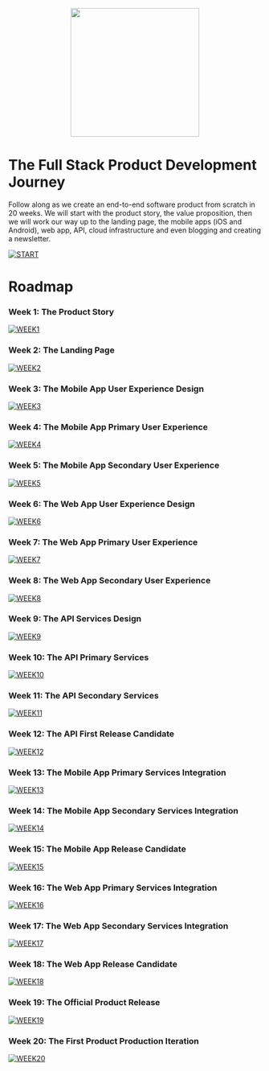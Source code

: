 <p align="center">
  <a href="https://www.youtube.com/playlist?list=PL9YBPmbctP4hSF3Runs61TGt7j1gjDj5z">
    <img height="256" src="https://cloud.githubusercontent.com/assets/1070218/25854370/6cdab1b6-34d8-11e7-92ff-3aada877f9d6.jpg">
  </a>

# The Full Stack Product Development Journey

Follow along as we create an end-to-end software product from scratch in 20 weeks. We will start with the product story, the value proposition, then we will work our way up to the landing page, the mobile apps (iOS and Android), web app, API, cloud infrastructure and even blogging and creating a newsletter.

[![START](https://img.shields.io/badge/START-YOUR_JOURNEY-green.svg)](https://www.youtube.com/playlist?list=PL9YBPmbctP4hSF3Runs61TGt7j1gjDj5z)

# Roadmap

### Week 1: The Product Story
[![WEEK1](https://img.shields.io/badge/Week_1-DONE-green.svg)](week1)

### Week 2: The Landing Page
[![WEEK2](https://img.shields.io/badge/Week_2-DONE-green.svg)](week2)

### Week 3: The Mobile App User Experience Design
[![WEEK3](https://img.shields.io/badge/Week_3-STARTED-blue.svg)](week3)

### Week 4: The Mobile App Primary User Experience
[![WEEK4](https://img.shields.io/badge/Week_4-UPCOMING-999999.svg)](week4)

### Week 5: The Mobile App Secondary User Experience
[![WEEK5](https://img.shields.io/badge/Week_5-UPCOMING-999999.svg)](week5)

### Week 6: The Web App User Experience Design
[![WEEK6](https://img.shields.io/badge/Week_6-UPCOMING-999999.svg)](week6)

### Week 7: The Web App Primary User Experience
[![WEEK7](https://img.shields.io/badge/Week_7-UPCOMING-999999.svg)](week7)

### Week 8: The Web App Secondary User Experience
[![WEEK8](https://img.shields.io/badge/Week_8-UPCOMING-999999.svg)](week8)

### Week 9: The API Services Design
[![WEEK9](https://img.shields.io/badge/Week_9-UPCOMING-999999.svg)](week9)

### Week 10: The API Primary Services
[![WEEK10](https://img.shields.io/badge/Week_10-UPCOMING-999999.svg)](week10)

### Week 11: The API Secondary Services
[![WEEK11](https://img.shields.io/badge/Week_11-UPCOMING-999999.svg)](week11)

### Week 12: The API First Release Candidate
[![WEEK12](https://img.shields.io/badge/Week_12-UPCOMING-999999.svg)](week12)

### Week 13: The Mobile App Primary Services Integration
[![WEEK13](https://img.shields.io/badge/Week_13-UPCOMING-999999.svg)](week13)

### Week 14: The Mobile App Secondary Services Integration
[![WEEK14](https://img.shields.io/badge/Week_14-UPCOMING-999999.svg)](week14)

### Week 15: The Mobile App Release Candidate
[![WEEK15](https://img.shields.io/badge/Week_15-UPCOMING-999999.svg)](week15)

### Week 16: The Web App Primary Services Integration
[![WEEK16](https://img.shields.io/badge/Week_16-UPCOMING-999999.svg)](week16)

### Week 17: The Web App Secondary Services Integration
[![WEEK17](https://img.shields.io/badge/Week_17-UPCOMING-999999.svg)](week17)

### Week 18: The Web App Release Candidate
[![WEEK18](https://img.shields.io/badge/Week_18-UPCOMING-999999.svg)](week18)

### Week 19: The Official Product Release
[![WEEK19](https://img.shields.io/badge/Week_19-UPCOMING-999999.svg)](week19)

### Week 20: The First Product Production Iteration
[![WEEK20](https://img.shields.io/badge/Week_20-UPCOMING-999999.svg)](week20)
